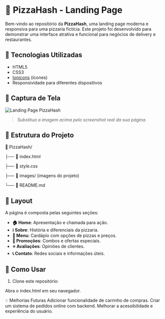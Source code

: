 # 🍕 PizzaHash - Landing Page

Bem-vindo ao repositório da **PizzaHash**, uma landing page moderna e responsiva para uma pizzaria fictícia. Este projeto foi desenvolvido para demonstrar uma interface atrativa e funcional para negócios de delivery e restaurantes.

## 🚀 Tecnologias Utilizadas

- HTML5
- CSS3
- [Ionicons](https://ionic.io/ionicons) (ícones)
- Responsividade para diferentes dispositivos

## 📸 Captura de Tela

![Landing Page PizzaHash](images/preview.jpg)  

> *Substitua a imagem acima pelo screenshot real da sua página.*

## 📂 Estrutura do Projeto

📁 PizzaHash/ 

├── 📄 index.html 

├── 📄 style.css 

├── 📂 images/ (imagens do projeto) 

└── 📄 README.md


## 🎨 Layout

A página é composta pelas seguintes seções:

- **🏠 Home**: Apresentação e chamada para ação.
- **ℹ️ Sobre**: História e diferenciais da pizzaria.
- **🍕 Menu**: Cardápio com opções de pizzas e preços.
- **🎁 Promoções**: Combos e ofertas especiais.
- **⭐ Avaliações**: Opiniões de clientes.
- **📞 Contato**: Redes sociais e informações úteis.

## 📌 Como Usar

1. Clone este repositório:
 
Abra o index.html em seu navegador.

💡 Melhorias Futuras
Adicionar funcionalidade de carrinho de compras.
Criar um sistema de pedidos online com backend.
Melhorar a acessibilidade e experiência do usuário.


